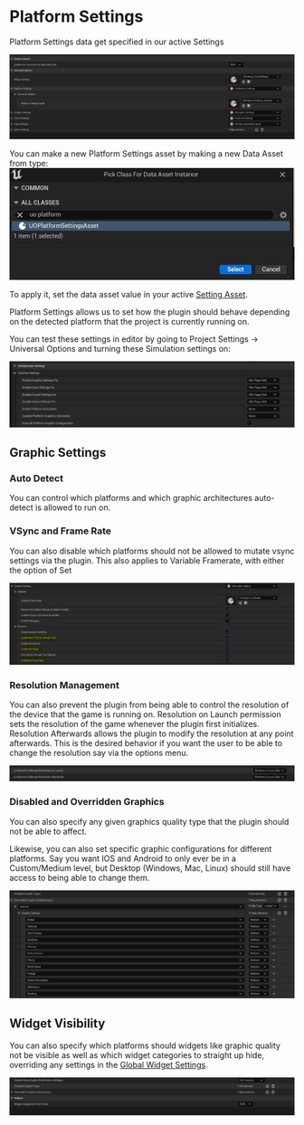 # Platform Settings

Platform Settings data get specified in our active Settings  

![Platform Section in UO Settings Asset](/Resources/Platform/PlatformSettingsAsset.JPG)  

You can make a new Platform Settings asset by making a new Data Asset from type:  
![Asset](/Resources/Platform/PlatformSettingsAssetType.JPG)  

To apply it, set the data asset value in your active [Setting Asset](/README.md#loading-settings).  

Platform Settings allows us to set how the plugin should behave depending on the detected platform that the project is currently running on.  

You can test these settings in editor by going to Project Settings -> Universal Options and turning these Simulation settings on:  

![Init](/Resources/Platform/PlatformSettings_Init.JPG)  

## Graphic Settings

### Auto Detect

You can control which platforms and which graphic architectures auto-detect is allowed to run on.  

### VSync and Frame Rate

You can also disable which platforms should not be allowed to mutate vsync settings via the plugin. This also applies to Variable Framerate, with either the option of Set  

![VSyncEnable](/Resources/Platform/PlatformSettings_VSyncFrameRate.JPG)  

### Resolution Management

You can also prevent the plugin from being able to control the resolution of the device that the game is running on. Resolution on Launch permission sets the resolution of the game whenever the plugin first initializes. Resolution Afterwards allows the plugin to modify the resolution at any point afterwards. This is the desired behavior if you want the user to be able to change the resolution say via the options menu.  

![AllowedResolution](/Resources/Platform/PlatformSettings_ResolutionPermission.JPG)  

### Disabled and Overridden Graphics

You can also specify any given graphics quality type that the plugin should not be able to affect.  

Likewise, you can also set specific graphic configurations for different platforms. Say you want IOS and Android to only ever be in a Custom/Medium level, but Desktop (Windows, Mac, Linux) should still have access to being able to change them.  

![Overrides](/Resources/Platform/PlatformSEttings_GraphicOverride.JPG)  

## Widget Visibility

You can also specify which platforms should widgets like graphic quality not be visible as well as which widget categories to straight up hide, overriding any settings in the [Global Widget Settings](/3-WorkingWithWidgets.md).  

![Visibility](/Resources/Platform/PlatformSettings_Widgets.JPG)  
